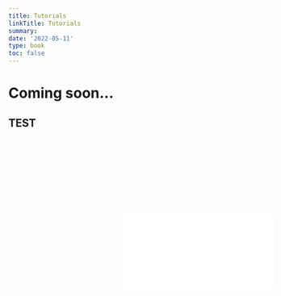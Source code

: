 ```yaml
---
title: Tutorials
linkTitle: Tutorials
summary: 
date: '2022-05-11'
type: book
toc: false
---
```


# Coming soon...

## TEST

<div style="position: relative; padding: 30% 45%;">
<iframe src="//player.bilibili.com/player.html?aid=97242964&bvid=BV1p7411o7Za&cid=166005899&page=1" scrolling="no" border="0" frameborder="no" framespacing="0" allowfullscreen="true"> </iframe>
</div>
